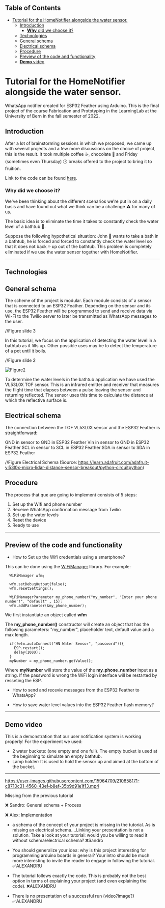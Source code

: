 ## Table of Contents
- [Tutorial for the HomeNotifier alongside the water sensor.](#tutorial-for-the-homenotifier-alongside-the-water-sensor)
  - [Introduction](#introduction)
    - [**Why** did we choose it?](#why-did-we-choose-it)
  - [Technologies](#technologies)
  - [General schema](#general-schema)
  - [Electrical schema](#electrical-schema)
  - [Procedure](#procedure)
  - [Preview of the code and functionality](#preview-of-the-code-and-functionality)
  - [**Demo** video](#demo-video)

# Tutorial for the HomeNotifier alongside the water sensor.

WhatsApp notifier created for ESP32 Feather using Arduino. This is the final project of the course Fabrication and Prototyping in the LearningLab at the University of Bern in the fall semester of 2022.



## Introduction
After a lot of brainstorming sessions in which we proposed, we came up with several projects and a few more discussions on the choice of project, this is the result. It took multiple coffee ☕, chocolate 🍫 and Friday (sometimes even Thursday) 🕑 breaks offered to the project to bring it to fruition.

Link to the code can be found [here](https://github.com/nembrinj/protofablab/blob/main/topics/01_arduino/Final%20Project/Final%20Project.ino).
### **Why** did we choose it?
We've been thinking about the different scenarios we're put in on a daily basis and have found out what we think can be a challenge ⚠️ for many of us. 

The basic idea is to eliminate the time it takes to constantly check the water level of a bathtub 🛀.

Suppose the following hypothetical situation: John 🧑 wants to take a bath in a bathtub, he is forced and forced to constantly check the water level so that it does not back 💦 up out of the bathtub.
This problem is completely eliminated if we use the water sensor together with HomeNotifier.

* * *

## Technologies




## General schema

The scheme of the project is modular. Each module consists of a sensor that is connected to an ESP32 Feather. Depending on the sensor and its use, the ESP32 Feather will be programmed to send and receive data via Wi-Fi to the Twilio server to later be transmitted as WhatsApp messages to the user.

//Figure slide 3

In this tutorial, we focus on the application of detecting the water level in a bathtub as it fills up. Other possible uses may be to detect the temperature of a pot until it boils.


//Figure slide 2

![Figure2](https://www.dropbox.com/s/qdvqh2kiobunt8s/Device_schema.PNG?dl=0)

To determine the water levels in the bathtub application we have used the VL53L0X TOF sensor. This is an infrared emitter and receiver that measures the flight time that elapses between a pulse leaving the sensor and returning reflected. The sensor uses this time to calculate the distance at which the reflective surface is.

## Electrical schema

The connection between the TOF VL53L0X sensor and the ESP32 Feather is straightforward:

GND in sensor to GND in ESP32 Feather
Vin in sensor to GND in ESP32 Feather
SCL in sensor to SCL in ESP32 Feather
SDA in sensor to SDA in ESP32 Feather

//Figure Electrical Schema
(Source: https://learn.adafruit.com/adafruit-vl53l0x-micro-lidar-distance-sensor-breakout/python-circuitpython)

## Procedure

The process that que are going to implement consists of 5 steps:
 
1. Set up the Wifi and phone number
2. Receive WhatsApp confirmation message from Twilio
3. Set up the water levels
4. Reset the device
5. Ready to use


* * *
## Preview of the code and functionality


- How to Set up the Wifi credentials using a smartphone?
  
This can be done using the [WiFiManager](https://github.com/tzapu/WiFiManager) library. For example:
```
  WiFiManager wfm;

  wfm.setDebugOutput(false);
  wfm.resetSettings();
  
  WiFiManagerParameter my_phone_number("my_number", "Enter your phone number!", "default" , 15);
  wfm.addParameter(&my_phone_number);
```
We first instantiate an object called **wfm**

The **my_phone_number()** constructor will create an object that has the following parameters: "my_number", placeholder text, default value and a max length. 

```
  if(!wfm.autoConnect("HN Water Sensor", "password")){
    ESP.restart();
    delay(1000);
  }
  myNumber = my_phone_number.getValue();
```
Where **myNumber** will store the value of the **my_phone_number** input as a string.
If the password is wrong the WiFi login interface will be restarted by resseting the ESP. 
  
- How to send and recevie messages from the ESP32 Feather to WhatsApp?


- How to save water level values into the ESP32 Feather flash memory?



* * *
## **Demo** video
This is a demonstration that our user notification system is working properly! For the experiment we used:

- 2 water buckets: (one empty and one full). The empty bucket is used at the beginning to simulate an empty bathtub.
- Lamp holder: It is used to hold the sensor up and aimed at the bottom of the bucket.

* * *
 
https://user-images.githubusercontent.com/15964709/210858171-c8710c31-4560-43ef-b8ef-35b9d91e1f13.mp4



















Missing from the previous tutorial

❌ Sandro: General schema + Process

❌ Alex: Implementation 


* a schema of the concept of your project is missing in the tutorial. As is missing an electrical schema….Linking your presentation is not a solution. Take a look at your tutorial: would you be willing to read it without schema/electrical schema?
  ❌Sandro

* You should generalize your idea: why is this project interesting for programming arduino boards in general? Your intro should be much more interesting to invite the reader to engage in following the tutorial.  ✅ALEXANDRU 

* The tutorial follows exactly the code. This is probably not the best option in terms of explaining your project (and even explaining the code).  ❌ALEXANDRU 

* There is no presentation of a successful run (video?image?)       ✅ALEXANDRU 